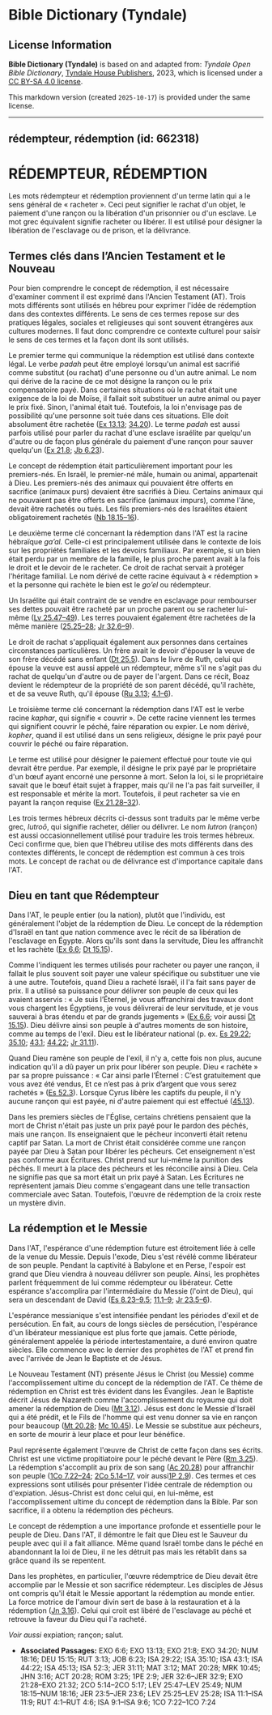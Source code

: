 # Bible Dictionary (Tyndale)

## License Information

**Bible Dictionary (Tyndale)** is based on and adapted from: _Tyndale Open Bible Dictionary_, [Tyndale House Publishers](https://tyndaleopenresources.com/), 2023, which is licensed under a [CC BY-SA 4.0 license](https://creativecommons.org/licenses/by-sa/4.0/legalcode.en).

This markdown version (created `2025-10-17`) is provided under the same license.



--------------------------------

## rédempteur, rédemption (id: 662318)

RÉDEMPTEUR, RÉDEMPTION
======================

Les mots rédempteur et rédemption proviennent d'un terme latin qui a le sens général de « racheter ». Ceci peut signifier le rachat d'un objet, le paiement d'une rançon ou la libération d'un prisonnier ou d'un esclave. Le mot grec équivalent signifie racheter ou libérer. Il est utilisé pour désigner la libération de l'esclavage ou de prison, et la délivrance.

Termes clés dans l’Ancien Testament et le Nouveau
-------------------------------------------------

Pour bien comprendre le concept de rédemption, il est nécessaire d'examiner comment il est exprimé dans l'Ancien Testament (AT). Trois mots différents sont utilisés en hébreu pour exprimer l'idée de rédemption dans des contextes différents. Le sens de ces termes repose sur des pratiques légales, sociales et religieuses qui sont souvent étrangères aux cultures modernes. Il faut donc comprendre ce contexte culturel pour saisir le sens de ces termes et la façon dont ils sont utilisés.

Le premier terme qui communique la rédemption est utilisé dans contexte légal. Le verbe *padah* peut être employé lorsqu'un animal est sacrifié comme substitut (ou rachat) d'une personne ou d'un autre animal. Le nom qui dérive de la racine de ce mot désigne la rançon ou le prix compensatoire payé. Dans certaines situations où le rachat était une exigence de la loi de Moïse, il fallait soit substituer un autre animal ou payer le prix fixé. Sinon, l'animal était tué. Toutefois, la loi n'envisage pas de possibilité qu'une personne soit tuée dans ces situations. Elle doit absolument être rachetée ([Ex 13\.13](https://ref.ly/Exod13:13); [34\.20](https://ref.ly/Exod34:20)). Le terme *padah* est aussi parfois utilisé pour parler du rachat d'une esclave israélite par quelqu'un d'autre ou de façon plus générale du paiement d'une rançon pour sauver quelqu'un ([Ex 21\.8](https://ref.ly/Exod21:8); [Jb 6\.23](https://ref.ly/Job6:23)).

Le concept de rédemption était particulièrement important pour les premiers\-nés. En Israël, le premier\-né mâle, humain ou animal, appartenait à Dieu. Les premiers\-nés des animaux qui pouvaient être offerts en sacrifice (animaux purs) devaient être sacrifiés à Dieu. Certains animaux qui ne pouvaient pas être offerts en sacrifice (animaux impurs), comme l'âne, devait être rachetés ou tués. Les fils premiers\-nés des Israélites étaient obligatoirement rachetés ([Nb 18\.15–16](https://ref.ly/Num18:15-Num18:16)).

Le deuxième terme clé concernant la rédemption dans l'AT est la racine hébraïque *ga’al.* Celle\-ci est principalement utilisée dans le contexte de lois sur les propriétés familiales et les devoirs familiaux. Par exemple, si un bien était perdu par un membre de la famille, le plus proche parent avait à la fois le droit et le devoir de le racheter. Ce droit de rachat servait à protéger l'héritage familial. Le nom dérivé de cette racine équivaut à « rédemption » et la personne qui rachète le bien est le *go’el* ou rédempteur.

Un Israélite qui était contraint de se vendre en esclavage pour rembourser ses dettes pouvait être racheté par un proche parent ou se racheter lui\-même ([Lv 25\.47–49](https://ref.ly/Lev25:47-Lev25:49)). Les terres pouvaient également être rachetées de la même manière ([25\.25–28](https://ref.ly/Lev25:25-Lev25:28); [Jr 32\.6–9](https://ref.ly/Jer32:6-Jer32:9)).

Le droit de rachat s'appliquait également aux personnes dans certaines circonstances particulières. Un frère avait le devoir d'épouser la veuve de son frère décédé sans enfant ([Dt 25\.5](https://ref.ly/Deut25:5)). Dans le livre de Ruth, celui qui épouse la veuve est aussi appelé un rédempteur, même s'il ne s'agit pas du rachat de quelqu'un d'autre ou de payer de l'argent. Dans ce récit, Boaz devient le rédempteur de la propriété de son parent décédé, qu'il rachète, et de sa veuve Ruth, qu'il épouse ([Ru 3\.13](https://ref.ly/Ruth3:13); [4\.1–6](https://ref.ly/Ruth4:1-Ruth4:6)).

Le troisième terme clé concernant la rédemption dans l'AT est le verbe racine *kaphar*, qui signifie « couvrir ». De cette racine viennent les termes qui signifient couvrir le péché, faire réparation ou expier. Le nom dérivé, *kopher*, quand il est utilisé dans un sens religieux, désigne le prix payé pour couvrir le péché ou faire réparation.

Le terme est utilisé pour désigner le paiement effectué pour toute vie qui devrait être perdue. Par exemple, il désigne le prix payé par le propriétaire d'un bœuf ayant encorné une personne à mort. Selon la loi, si le propriétaire savait que le bœuf était sujet à frapper, mais qu'il ne l'a pas fait surveiller, il est responsable et mérite la mort. Toutefois, il peut racheter sa vie en payant la rançon requise ([Ex 21\.28–32](https://ref.ly/Exod21:28-Exod21:32)).

Les trois termes hébreux décrits ci\-dessus sont traduits par le même verbe grec, *lutroō*, qui signifie racheter, délier ou délivrer. Le nom *lutron* (rançon) est aussi occasionnellement utilisé pour traduire les trois termes hébreux. Ceci confirme que, bien que l'hébreu utilise des mots différents dans des contextes différents, le concept de rédemption est commun à ces trois mots. Le concept de rachat ou de délivrance est d'importance capitale dans l'AT.

Dieu en tant que Rédempteur
---------------------------

Dans l'AT, le peuple entier (ou la nation), plutôt que l'individu, est généralement l'objet de la rédemption de Dieu. Le concept de la rédemption d'Israël en tant que nation commence avec le récit de sa libération de l'esclavage en Égypte. Alors qu'ils sont dans la servitude, Dieu les affranchit et les rachète ([Ex 6\.6](https://ref.ly/Exod6:6); [Dt 15\.15](https://ref.ly/Deut15:15)).

Comme l'indiquent les termes utilisés pour racheter ou payer une rançon, il fallait le plus souvent soit payer une valeur spécifique ou substituer une vie à une autre. Toutefois, quand Dieu a racheté Israël, il l'a fait sans payer de prix. Il a utilisé sa puissance pour délivrer son peuple de ceux qui les avaient asservis : « Je suis l’Éternel, je vous affranchirai des travaux dont vous chargent les Égyptiens, je vous délivrerai de leur servitude, et je vous sauverai à bras étendu et par de grands jugements » ([Ex 6\.6](https://ref.ly/Exod6:6); voir aussi [Dt 15\.15](https://ref.ly/Deut15:15)). Dieu délivre ainsi son peuple à d'autres moments de son histoire, comme au temps de l'exil. Dieu est le libérateur national (p. ex. [Es 29\.22](https://ref.ly/Isa29:22); [35\.10](https://ref.ly/Isa35:10); [43\.1](https://ref.ly/Isa43:1); [44\.22](https://ref.ly/Isa44:22); [Jr 31\.11](https://ref.ly/Jer31:11)).

Quand Dieu ramène son peuple de l'exil, il n'y a, cette fois non plus, aucune indication qu'il a dû payer un prix pour libérer son peuple. Dieu « rachète » par sa propre puissance : « Car ainsi parle l’Éternel : C’est gratuitement que vous avez été vendus, Et ce n’est pas à prix d’argent que vous serez rachetés » ([Es 52\.3](https://ref.ly/Isa52:3)). Lorsque Cyrus libère les captifs du peuple, il n'y aucune rançon qui est payée, ni d'autre paiement qui est effectué ([45\.13](https://ref.ly/Isa45:13)).

Dans les premiers siècles de l'Église, certains chrétiens pensaient que la mort de Christ n'était pas juste un prix payé pour le pardon des péchés, mais une rançon. Ils enseignaient que le pécheur inconverti était retenu captif par Satan. La mort de Christ était considérée comme une rançon payée par Dieu à Satan pour libérer les pécheurs. Cet enseignement n'est pas conforme aux Écritures. Christ prend sur lui\-même la punition des péchés. Il meurt à la place des pécheurs et les réconcilie ainsi à Dieu. Cela ne signifie pas que sa mort était un prix payé à Satan. Les Écritures ne représentent jamais Dieu comme s'engageant dans une telle transaction commerciale avec Satan. Toutefois, l'œuvre de rédemption de la croix reste un mystère divin.

La rédemption et le Messie
--------------------------

Dans l'AT, l'espérance d'une rédemption future est étroitement liée à celle de la venue du Messie. Depuis l'exode, Dieu s'est révélé comme libérateur de son peuple. Pendant la captivité à Babylone et en Perse, l'espoir est grand que Dieu viendra à nouveau délivrer son peuple. Ainsi, les prophètes parlent fréquemment de lui comme rédempteur ou libérateur. Cette espérance s'accomplira par l'intermédiaire du Messie (l'oint de Dieu), qui sera un descendant de David ([Es 8\.23–9\.5](https://ref.ly/Isa9:1-Isa9:6); [11\.1–9](https://ref.ly/Isa11:1-Isa11:9); [Jr 23\.5–6](https://ref.ly/Jer23:5-Jer23:6)).

L'espérance messianique s'est intensifiée pendant les périodes d'exil et de persécution. En fait, au cours de longs siècles de persécution, l'espérance d'un libérateur messianique est plus forte que jamais. Cette période, généralement appelée la période intertestamentaire, a duré environ quatre siècles. Elle commence avec le dernier des prophètes de l'AT et prend fin avec l'arrivée de Jean le Baptiste et de Jésus.

Le Nouveau Testament (NT) présente Jésus le Christ (ou Messie) comme l'accomplissement ultime du concept de la rédemption de l'AT. Ce thème de rédemption en Christ est très évident dans les Évangiles. Jean le Baptiste décrit Jésus de Nazareth comme l'accomplissement du royaume qui doit amener la rédemption de Dieu ([Mt 3\.12](https://ref.ly/Matt3:12)). Jésus est donc le Messie d'Israël qui a été prédit, et le Fils de l'homme qui est venu donner sa vie en rançon pour beaucoup ([Mt 20\.28](https://ref.ly/Matt20:28); [Mc 10\.45](https://ref.ly/Mark10:45)). Le Messie se substitue aux pécheurs, en sorte de mourir à leur place et pour leur bénéfice.

Paul représente également l'œuvre de Christ de cette façon dans ses écrits. Christ est une victime propitiatoire pour le péché devant le Père ([Rm 3\.25](https://ref.ly/Rom3:25)). La rédemption s'accomplit au prix de son sang ([Ac 20\.28](https://ref.ly/Acts20:28)) pour affranchir son peuple ([1Co 7\.22–24](https://ref.ly/1Cor7:22-1Cor7:24); [2Co 5\.14–17,](https://ref.ly/2Cor5:14-2Cor5:17) voir aussi[1P 2\.9](https://ref.ly/1Pet2:9)). Ces termes et ces expressions sont utilisés pour présenter l'idée centrale de rédemption ou d'expiation. Jésus\-Christ est donc celui qui, en lui\-même, est l'accomplissement ultime du concept de rédemption dans la Bible. Par son sacrifice, il a obtenu la rédemption des pécheurs.

Le concept de rédemption a une importance profonde et essentielle pour le peuple de Dieu. Dans l'AT, il démontre le fait que Dieu est le Sauveur du peuple avec qui il a fait alliance. Même quand Israël tombe dans le péché en abandonnant la loi de Dieu, il ne les détruit pas mais les rétablit dans sa grâce quand ils se repentent.

Dans les prophètes, en particulier, l'œuvre rédemptrice de Dieu devait être accomplie par le Messie et son sacrifice rédempteur. Les disciples de Jésus ont compris qu'il était le Messie apportant la rédemption au monde entier. La force motrice de l'amour divin sert de base à la restauration et à la rédemption ([Jn 3\.16](https://ref.ly/John3:16)). Celui qui croit est libéré de l'esclavage au péché et retrouve la faveur du Dieu qui l'a racheté.

*Voir aussi* expiation; rançon; salut.

* **Associated Passages:** EXO 6:6; EXO 13:13; EXO 21:8; EXO 34:20; NUM 18:16; DEU 15:15; RUT 3:13; JOB 6:23; ISA 29:22; ISA 35:10; ISA 43:1; ISA 44:22; ISA 45:13; ISA 52:3; JER 31:11; MAT 3:12; MAT 20:28; MRK 10:45; JHN 3:16; ACT 20:28; ROM 3:25; 1PE 2:9; JER 32:6–JER 32:9; EXO 21:28–EXO 21:32; 2CO 5:14–2CO 5:17; LEV 25:47–LEV 25:49; NUM 18:15–NUM 18:16; JER 23:5–JER 23:6; LEV 25:25–LEV 25:28; ISA 11:1–ISA 11:9; RUT 4:1–RUT 4:6; ISA 9:1–ISA 9:6; 1CO 7:22–1CO 7:24

